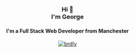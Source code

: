 <h3 align="center">Hi 👋<br>I'm George</h3>

<h4 align="center">I'm a Full Stack Web Developer from Manchester</h4>

<p align="center">
  <a href="https://github.com/ryo-ma/github-profile-trophy">
    <img src="https://github-profile-trophy.vercel.app/?username=brdly&theme=flat" alt="brdly"/>
  </a>
</p>
